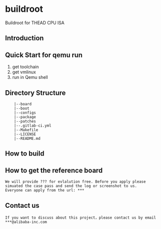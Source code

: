 # buildroot
Buildroot for THEAD CPU ISA

## Introduction

## Quick Start for qemu run
  1. get toolchain
  2. get vmlinux
  3. run in Qemu shell

## Directory Structure
        |--board               
        |--boot                
        |--configs             
        |--package             
        |--patches            
        |--.gitlab-ci.yml     
        |--Makefile          
        |--LICENSE
        |--README.md

## How to build

## How to get the reference board
    We will provide ??? for evlalution free. Before you apply please simuated the case pass and send the log or screenshot to us.
    Everyone can apply from the url: ***

## Contact us
    If you want to discuss about this project，please contact us by email ***@alibaba-inc.com
